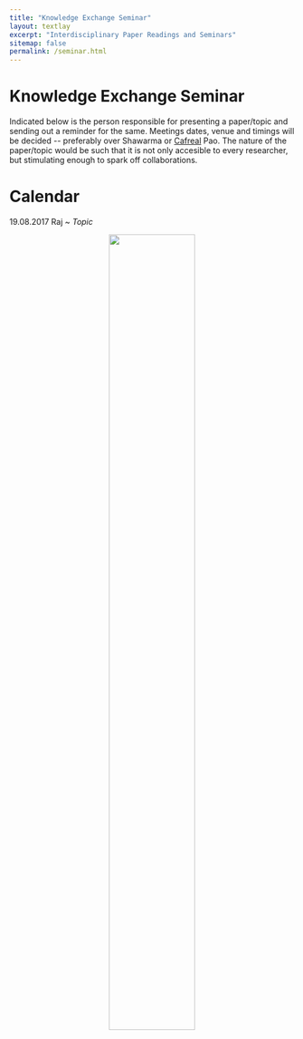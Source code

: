 ```yaml
---
title: "Knowledge Exchange Seminar"
layout: textlay
excerpt: "Interdisciplinary Paper Readings and Seminars"
sitemap: false
permalink: /seminar.html
---
```


# Knowledge Exchange Seminar

Indicated below is the person responsible for presenting a paper/topic and sending out a reminder for the same. Meetings dates, venue and timings will be decided -- preferably over Shawarma or [Cafreal](https://en.wikipedia.org/wiki/Cafreal) Pao. The nature of the paper/topic would be such that it is not only accesible to every researcher, but stimulating enough to spark off collaborations.  
#  Calendar

19.08.2017 Raj ~ <i> Topic </i>

<center>
<figure>
<img src="{{ site.url }}{{ site.baseurl }}/images/urbancafe.jpg" width="60%">
</figure>
</center>

